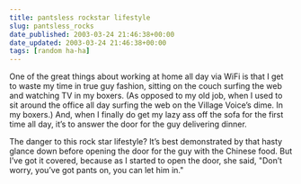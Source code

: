 ```yaml
---
title: pantsless rockstar lifestyle
slug: pantsless_rocks
date_published: 2003-03-24 21:46:38+00:00
date_updated: 2003-03-24 21:46:38+00:00
tags: [random ha-ha]
---
```

One of the great things about working at home all day via WiFi is that I get to waste my time in true guy fashion, sitting on the couch surfing the web and watching TV in my boxers. (As opposed to my old job, when I used to sit around the office all day surfing the web on the Village Voice’s dime. In my boxers.) And, when I finally do get my lazy ass off the sofa for the first time all day, it’s to answer the door for the guy delivering dinner.

The danger to this rock star lifestyle? It’s best demonstrated by that hasty glance down before opening the door for the guy with the Chinese food. But I’ve got it covered, because as I started to open the door, she said, "Don’t worry, you’ve got pants on, you can let him in."
